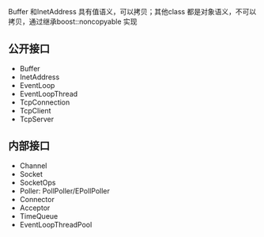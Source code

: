 Buffer 和InetAddress 具有值语义，可以拷贝；其他class 都是对象语义，不可以拷贝，通过继承boost::noncopyable 实现

## 公开接口

* Buffer
* InetAddress
* EventLoop
* EventLoopThread
* TcpConnection
* TcpClient
* TcpServer

## 内部接口

* Channel
* Socket
* SocketOps
* Poller: PollPoller/EPollPoller
* Connector
* Acceptor
* TimeQueue
* EventLoopThreadPool

